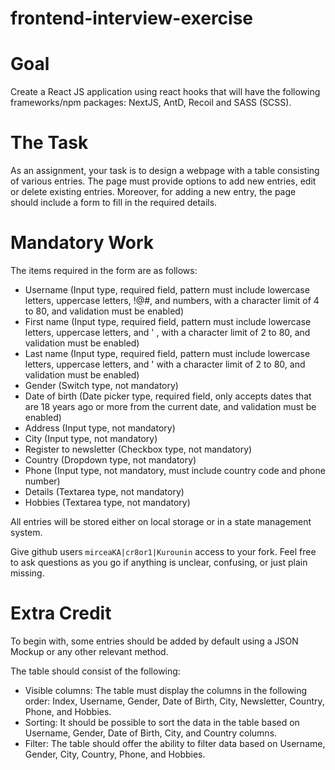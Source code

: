 # frontend-interview-exercise


# Goal

Create a React JS application using react hooks that will have the following frameworks/npm packages: NextJS, AntD, Recoil and SASS (SCSS).

# The Task

As an assignment, your task is to design a webpage with a table consisting of various entries. 
The page must provide options to add new entries, edit or delete existing entries. 
Moreover, for adding a new entry, the page should include a form to fill in the required details.


# Mandatory Work

The items required in the form are as follows:

 - Username (Input type, required field, pattern must include lowercase letters, uppercase letters, !@#, and numbers, with a character limit of 4 to 80, and validation must be enabled)
- First name (Input type, required field, pattern must include lowercase letters, uppercase letters, and ' , with a character limit of 2 to 80, and validation must be enabled)
- Last name (Input type, required field, pattern must include lowercase letters, uppercase letters, and ' with a character limit of 2 to 80, and validation must be enabled)
- Gender (Switch type, not mandatory)
- Date of birth (Date picker type, required field, only accepts dates that are 18 years ago or more from the current date, and validation must be enabled)
- Address (Input type, not mandatory)
- City (Input type, not mandatory)
- Register to newsletter (Checkbox type, not mandatory)
- Country (Dropdown type, not mandatory)
- Phone (Input type, not mandatory, must include country code and phone number)
- Details (Textarea type, not mandatory)
- Hobbies (Textarea type, not mandatory)

 All entries will be stored either on local storage or in a state management system.

Give github users `mirceaKA|cr8or1|Kurounin` access to your fork.
Feel free to ask questions as you go if anything is unclear, confusing, or just plain missing.

# Extra Credit

To begin with, some entries should be added by default using a JSON Mockup or any other relevant method. 

The table should consist of the following: 
- Visible columns: The table must display the columns in the following order: Index, Username, Gender, Date of Birth, City, Newsletter, Country, Phone, and Hobbies. 
- Sorting: It should be possible to sort the data in the table based on Username, Gender, Date of Birth, City, and Country columns. 
- Filter: The table should offer the ability to filter data based on Username, Gender, City, Country, Phone, and Hobbies.

